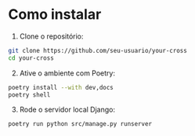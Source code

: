 # Como instalar

1. Clone o repositório:

```bash
git clone https://github.com/seu-usuario/your-cross
cd your-cross
```

2. Ative o ambiente com Poetry:

```bash
poetry install --with dev,docs
poetry shell
```

3. Rode o servidor local Django:

```bash
poetry run python src/manage.py runserver
```